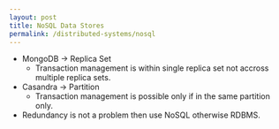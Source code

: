 ```yaml
---
layout: post
title: NoSQL Data Stores
permalink: /distributed-systems/nosql
---
```


- MongoDB -> Replica Set
  - Transaction management is within single replica set not accross multiple replica sets.
- Casandra -> Partition
  - Transaction management is possible only if in the same partition only.
- Redundancy is not a problem then use NoSQL otherwise RDBMS.
